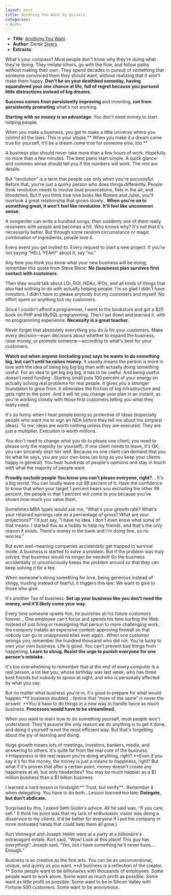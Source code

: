 ```yaml
---
layout: post
title: Anything You Want by @sivers
categories:
- Books
---
```


- **Title**: [Anything You Want](http://www.amazon.com/Anything-You-Want-Derek-Sivers/dp/1936719118)
- **Author**: Derek [Sivers](https://twitter.com/#!/sivers)
- **Extracts**:

What's your compass? Most people don't know why they're doing what they're doing. They imitate others, go with the flow, and follow paths without making their own. They spend decades in pursuit of something that someone convinced them they should want, without realizing that it won't make them happy. **Don't be on your deathbed someday, having squandered your one chance at life, full of regret because you pursued little distractions instead of big dreams.**

**Success comes from persistently improving** and inventing, **not from persistently promoting** what's not working.

**Starting with no money is an advantage**. You don't need money to start helping people.

When you make a business, you get to make a little universe where you control all the laws. This is your utopia.** When you make it a dream come true for yourself, it'll be a dream come true for someone else, too.**

A business plan should never take more than a few hours of work. Hopefully no more than a few minutes. The best plans start simple. A quick glance and common sense should tell you if the numbers will work. The rest are details.

But “revolution” is a term that people use only when you're successful. Before that, you're just a quirky person who does things differently. People think revolution needs to involve loud provocations, fists in the air, and bloodshed. But if you think true love looks like Romeo and Juliet, you'll overlook a great relationship that grows slowly...**When you're on to something great, it won't feel like revolution. It'll feel like uncommon sense.**

A songwriter can write a hundred songs; then suddenly one of them really resonates with people and becomes a hit. Who knows why? It's not that it's necessarily better. But through some random circumstance or magic combination of ingredients, people love it.

Every event you get invited to. Every request to start a new project. If you're not saying “HELL YEAH!” about it, say “no.”

Any time you think you know what your new business will be doing, remember this quote from Steve Blank: **No (business) plan survives first contact with customers.**

Then they would talk about LOI, ROI, NDAs, IPOs, and all kinds of things that also had nothing to do with actually helping people. I'm so glad I didn't have investors. I didn't have to please anybody but my customers and myself. No effort spent on anything but my customers.

Since I couldn't afford a programmer, I went to the bookstore and got a $25 book on PHP and MySQL programming. Then I sat down and learned it, with no programming experience. **Necessity is a great teacher.**

Never forget that absolutely everything you do is for your customers. Make every decision—even decisions about whether to expand the business, raise money, or promote someone—according to what's best for your customers.

**Watch out when anyone (including you) says he wants to do something big, but can't until he raises money.** It usually means the person is more in love with the idea of being big big big than with actually doing something useful. For an idea to get big big big, it has to be useful. And being useful doesn't need funding...Starting small puts 100 percent of your energy on actually solving real problems for real people. It gives you a stronger foundation to grow from. It eliminates the friction of big infrastructure and gets right to the point. And it will let you change your plan in an instant, as you're working closely with those first customers telling you what they really need.

It's so funny when I hear people being so protective of ideas (especially people who want me to sign an NDA before they tell me about the simplest ideas). To me, ideas are worth nothing unless they are executed. They are just a multiplier. Execution is worth millions.

You don't need to change what you do to please one client; you need to please only the majority (or yourself). If one client needs to leave, it's OK; you can sincerely wish her well. Because no one client can demand that you do what he says, you are your own boss (as long as you keep your clients happy in general). You hear hundreds of people's opinions and stay in touch with what the majority of people want.

**Proudly exclude people You know you can't please everyone, right?**... It's a big world. You can loudly leave out 99 percent of it. Have the confidence to know that when your target 1 percent hears you excluding the other 99 percent, the people in that 1 percent will come to you because you've shown how much you value them.

Sometimes MBA types would ask me, “What's your growth rate? What's your retained earnings rate as a percentage of gross? What are your projections?” I'd just say, “I have no idea. I don't even know what some of that means. I started this as a hobby to help my friends, and that's the only reason it exists. There's money in the bank and I'm doing fine, so no worries.”

But even well-meaning companies accidentally get trapped in survival mode. A business is started to solve a problem. But if the problem was truly solved, that business would no longer be needed! So the business accidentally or unconsciously keeps the problem around so that they can keep solving it for a fee.

When someone's doing something for love, being generous instead of stingy, trusting instead of fearful, it triggers this law: We want to give to those who give.

It's another Tao of business: **Set up your business like you don't need the money, and it'll likely come your way.**

Every time someone upsets him, he punishes all his future customers forever... One employee can't focus and spends his time surfing the Web. Instead of just firing or reassigning that person to more challenging work, the company installs an expensive content-approving firewall so that nobody can go to unapproved sites ever again...When one customer wrongs you, remember the hundred thousand who did not. You're lucky to own your own business. Life is good. You can't prevent bad things from happening. **Learn to shrug. Resist the urge to punish everyone for one person's mistake.**

It's too overwhelming to remember that at the end of every computer is a real person, a lot like you, whose birthday was last week, who has three best friends but nobody to spoon at night, and who is personally affected by what you say.

But no matter what business you're in, it's good to prepare for what would happen **if business doubled... Notice that “more of the same” is never the answer. **You'd have to do things in a new way to handle twice as much business. **Processes would have to be streamlined.**

When you want to learn how to do something yourself, most people won't understand. They'll assume the only reason we do anything is to get it done, and doing it yourself is not the most efficient way. But that's forgetting about the joy of learning and doing.

Huge growth means lots of meetings, investors, bankers, media, and answering to others. It's quite far from the real core of the business. **Happiness is the real reason you're doing anything, right? **Even if you say it's for the money, the money is just a means to happiness, right? But what if it's proven that after a certain point, money doesn't create any happiness at all, but only headaches? You may be much happier as a $1 million business than a $1 billion business.

I learned a hard lesson in hindsight:** Trust, but verify**...Remember it when delegating. You have to do both...Lesson learned too late: **Delegate, but don't abdicate.**

Surprised by this, I asked Seth Godin's advice. All he said was, “If you care, sell.” (I think his point was that my lack of enthusiastic vision was doing a disservice to my clients. It'd be better for everyone if I put the company in more motivated hands that could help them all grow.)

Kurt Vonnegut and Joseph Heller were at a party at a billionaire's extravagant estate. Kurt said, “Wow! Look at this place! This guy has everything!” Joseph said, “Yes, but I have something he'll never have.... Enough.”

Business is as creative as the fine arts. You can be as unconventional, unique, and quirky as you want. **A business is a reflection of the creator. ** Some people want to be billionaires with thousands of employees. Some people want to work alone. Some want as much profit as possible. Some want as little profit as possible. Some want to be in Silicon Valley with Fortune 500 customers. Some want to be anonymous.
